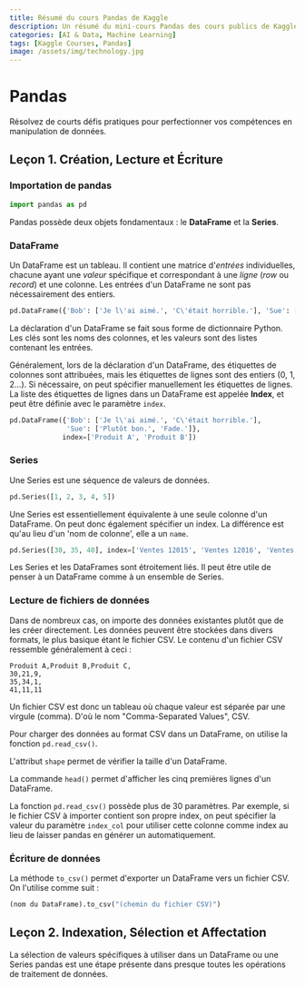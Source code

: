 ```yaml
---
title: Résumé du cours Pandas de Kaggle
description: Un résumé du mini-cours Pandas des cours publics de Kaggle.
categories: [AI & Data, Machine Learning]
tags: [Kaggle Courses, Pandas]
image: /assets/img/technology.jpg
---
```

# Pandas
Résolvez de courts défis pratiques pour perfectionner vos compétences en manipulation de données.

## Leçon 1. Création, Lecture et Écriture
### Importation de pandas
```python
import pandas as pd
```
Pandas possède deux objets fondamentaux : le **DataFrame** et la **Series**.

### DataFrame
Un DataFrame est un tableau. Il contient une matrice d'*entrées* individuelles, chacune ayant une *valeur* spécifique et correspondant à une *ligne* (*row* ou *record*) et une colonne. Les entrées d'un DataFrame ne sont pas nécessairement des entiers.
```python
pd.DataFrame({'Bob': ['Je l\'ai aimé.', 'C\'était horrible.'], 'Sue': ['Plutôt bon.', 'Fade.']})
```
La déclaration d'un DataFrame se fait sous forme de dictionnaire Python. Les clés sont les noms des colonnes, et les valeurs sont des listes contenant les entrées.

Généralement, lors de la déclaration d'un DataFrame, des étiquettes de colonnes sont attribuées, mais les étiquettes de lignes sont des entiers (0, 1, 2...). Si nécessaire, on peut spécifier manuellement les étiquettes de lignes. La liste des étiquettes de lignes dans un DataFrame est appelée **Index**, et peut être définie avec le paramètre ```index```.
```python
pd.DataFrame({'Bob': ['Je l\'ai aimé.', 'C\'était horrible.'], 
              'Sue': ['Plutôt bon.', 'Fade.']},
             index=['Produit A', 'Produit B'])
```

### Series
Une Series est une séquence de valeurs de données.
```python
pd.Series([1, 2, 3, 4, 5])
```
Une Series est essentiellement équivalente à une seule colonne d'un DataFrame. On peut donc également spécifier un index. La différence est qu'au lieu d'un 'nom de colonne', elle a un ```name```.
```python
pd.Series([30, 35, 40], index=['Ventes 12015', 'Ventes 12016', 'Ventes 12017'], name='Produit A')
```
Les Series et les DataFrames sont étroitement liés. Il peut être utile de penser à un DataFrame comme à un ensemble de Series.

### Lecture de fichiers de données
Dans de nombreux cas, on importe des données existantes plutôt que de les créer directement. Les données peuvent être stockées dans divers formats, le plus basique étant le fichier CSV. Le contenu d'un fichier CSV ressemble généralement à ceci :
```
Produit A,Produit B,Produit C,
30,21,9,
35,34,1,
41,11,11
```
Un fichier CSV est donc un tableau où chaque valeur est séparée par une virgule (comma). D'où le nom "Comma-Separated Values", CSV.

Pour charger des données au format CSV dans un DataFrame, on utilise la fonction ```pd.read_csv()```.

L'attribut ```shape``` permet de vérifier la taille d'un DataFrame.

La commande ```head()``` permet d'afficher les cinq premières lignes d'un DataFrame.

La fonction ```pd.read_csv()``` possède plus de 30 paramètres. Par exemple, si le fichier CSV à importer contient son propre index, on peut spécifier la valeur du paramètre ```index_col``` pour utiliser cette colonne comme index au lieu de laisser pandas en générer un automatiquement.

### Écriture de données
La méthode ```to_csv()``` permet d'exporter un DataFrame vers un fichier CSV. On l'utilise comme suit :
```python
(nom du DataFrame).to_csv("(chemin du fichier CSV)")
```

## Leçon 2. Indexation, Sélection et Affectation
La sélection de valeurs spécifiques à utiliser dans un DataFrame ou une Series pandas est une étape présente dans presque toutes les opérations de traitement de données.
